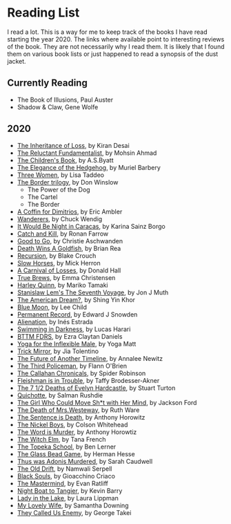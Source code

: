 # Reading List

I read a lot. This is a way for me to keep track of the books I have read starting the year 2020.
The links where available point to interesting reviews of the book. They are not necessarily why I read them. It is likely that I found them on various book lists or just happened to read a synopsis of the dust jacket. 

## Currently Reading
* The Book of Illusions, Paul Auster
* Shadow & Claw, Gene Wolfe


## 2020
* [The Inheritance of Loss](https://bookmarks.reviews/reviews/the-inheritance-of-loss/), by Kiran Desai
* [The Reluctant Fundamentalist](https://lithub.com/why-every-american-should-read-the-relucant-fundamentalist/), by Mohsin Ahmad 
* [The Children's Book](https://www.npr.org/2011/07/29/120058248/free-loves-discontents-a-s-byatts-children), by A.S.Byatt
* [The Elegance of the Hedgehog](http://www.words-and-dirt.com/words/review-muriel-barberys-the-elegance-of-the-hedgehog/), by Muriel Barbery
* [Three Women](https://www.npr.org/2019/07/08/739523657/debut-book-tells-of-the-real-life-longings-and-frustrations-of-three-women), by Lisa Taddeo
* [The Border trilogy](https://www.npr.org/2019/03/03/698645059/the-border-is-shakespeare-for-our-times-seriously), by Don Winslow
    * The Power of the Dog
    * The Cartel
    * The Border
* [A Coffin for Dimitrios](https://blog.mcdaniel.edu/mysteryreviewsfa2017/1920-1939/a-coffin-for-dimitrios-by-eric-ambler-1938/), by Eric Ambler
* [Wanderers](https://www.npr.org/2019/07/06/738974776/these-wanderers-are-heading-for-the-end-of-the-world), by Chuck Wendig
* [It Would Be Night in Caracas](https://www.npr.org/2019/10/28/771313679/it-would-be-night-in-caracas-mourns-a-mother-and-a-country), by Karina Sainz Borgo
* [Catch and Kill](https://www.npr.org/2019/10/11/768346770/in-catch-and-kill-ronan-farrow-offers-a-damning-portrait-of-a-conflicted-nbc), by Ronan Farrow
* [Good to Go](https://www.amazon.com/Good-Go-Athlete-Strange-Recovery/dp/039325433X), by Christie Aschwanden 
* [Death Wins A Goldfish](https://www.amazon.com/Death-Wins-Goldfish-Reflections-Sabbatical/dp/1452172552), by Brian Rea
* [Recursion](https://www.npr.org/2019/06/13/732035142/recursion-is-a-puzzle-box-of-time-travel-memory-and-death), by Blake Crouch
* [Slow Horses](https://crimefictionlover.com/2014/03/slow-horses-2/), by Mick Herron
* [A Carnival of Losses](https://thegeorgiareview.com/posts/on-a-carnival-of-losses-notes-nearing-ninety-by-donald-hall/), by Donald Hall
* [True Brews](https://www.amazon.com/True-Brews-Craft-Fermented-Kombucha/dp/1607743388), by Emma Christensen
* [Harley Quinn](https://www.britishfantasysociety.org/reviews/harley-quinn-breaking-glass-by-mariko-tamaki-and-steve-pugh-review/), by Mariko Tamaki
* [Stanislaw Lem's The Seventh Voyage](https://www.npr.org/2019/10/04/766840876/the-seventh-voyage-takes-a-grand-journey-in-a-tiny-spaceship), by Jon J Muth
* [The American Dream?](https://www.pastemagazine.com/comics/shing-yin-khor/rethink-an-iconic-pilgrimage-in-the-american-dream/), by Shing Yin Khor
* [Blue Moon](https://www.nyjournalofbooks.com/book-review/blue-moon-jack-reacher-novel), by Lee Child
* [Permanent Record](https://www.nyjournalofbooks.com/book-review/blue-moon-jack-reacher-novel), by Edward J Snowden
* [Alienation](https://www.npr.org/2019/05/04/719655355/virtual-reality-eases-the-reality-of-natural-destruction-somewhat-in-alienation), by Inés Estrada
* [Swimming in Darkness](https://www.npr.org/books/titles/755486162/swimming-in-darkness), by Lucas Harari 
* [BTTM FDRS](https://www.npr.org/2019/06/27/736317209/of-tenants-and-tentacles-bttm-fdrs-confronts-gentrification-in-comic-horror-form), by Ezra Claytan Daniels
* [Yoga for the Inflexible Male](https://www.amazon.com/Yoga-Inflexible-Male-How-Guide/dp/1984856944), by Yoga Matt 
* [Trick Mirror](https://slate.com/culture/2019/08/jia-tolentino-book-review-trick-mirror-reflections-on-self-delusion.html), by Jia Tolentino 
* [The Future of Another Timeline](https://comicyears.com/books/the-future-of-another-timeline-review/), by Annalee Newitz 
* [The Third Policeman](http://www.bookslut.com/fiction/2003_12_001145.php), by Flann O'Brien
* [The Callahan Chronicals](https://www.amazon.com/Callahan-Chronicals-Spider-Robinson/dp/0812539370), by Spider Robinson
* [Fleishman is in Trouble](https://www.npr.org/2019/06/18/733430304/fleishman-is-in-trouble-flips-expectations-upside-down), by Taffy Brodesser-Akner
* [The 7 1/2 Deaths of Evelyn Hardcastle](https://crimefictionlover.com/2018/03/the-seven-deaths-of-evelyn-hardcastle/), by Stuart Turton
* [Quichotte](https://www.npr.org/2019/09/07/755162016/if-salman-rushdies-quichotte-drives-you-nuts-thats-fine-its-meant-to/), by Salman Rushdie
* [The Girl Who Could Move Sh\*t with Her Mind](https://nerdslikeme.co.uk/2019/06/17/review-the-girl-who-could-move-sht-with-her-mind-jackson-ford/), by Jackson Ford
* [The Death of Mrs.Westeway](https://mbtb-books.blogspot.com/2019/05/the-death-of-mrs-westaway-by-ruth-ware.html/), by Ruth Ware
* [The Sentence is Death](https://www.npr.org/2019/06/08/730580461/the-sentence-is-death-is-a-bracing-addition-to-any-beach-bag/), by Anthony Horowitz
* [The Nickel Boys](https://www.npr.org/2019/07/18/740901819/for-the-nickel-boys-life-isnt-worth-five-cents/), by Colson Whitehead
* [The Word is Murder](https://thecrimereview.com/2018/11/05/review-the-word-is-murder-by-anthony-horowitz/), by Anthony Horowtiz
* [The Witch Elm](https://www.npr.org/2018/10/14/656989714/the-witch-elm-starts-slow-then-sucks-you-in/), by Tana French
* [The Topeka School](https://www.fantasticfiction.com/l/ben-lerner/topeka-school.htm/), by Ben Lerner
* [The Glass Bead Game](https://medium.com/@dailyflashpan/h-hesse-the-glass-bead-game-the-future-of-an-illusion-4d9f25bb1985/), by Herman Hesse
* [Thus was Adonis Murdered](https://www.fantasticfiction.com/c/sarah-caudwell/thus-was-adonis-murdered.htm), by Sarah Caudwell
* [The Old Drift](https://www.thenation.com/article/archive/namwali-serpell-the-old-drift-novel-review/), by Namwali Serpell
* [Black Souls](https://www.fantasticfiction.com/c/gioacchino-criaco/black-souls.htm/), by Gioacchino Criaco
* [The Mastermind](https://magazine.atavist.com/the-mastermind), by Evan Ratliff
* [Night Boat to Tangier](https://www.npr.org/2019/09/20/762515226/take-a-dark-ride-on-the-night-boat-to-tangier/), by Kevin Barry
* [Lady in the Lake](https://www.npr.org/2019/07/25/742220303/real-disappearances-are-the-premise-for-laura-lippmans-lady-in-the-lake/), by Laura Lippman
* [My Lovely Wife](https://www.criminalelement.com/book-review-my-lovely-wife-samantha-downing/), by Samantha Downing
* [They Called Us Enemy](https://www.npr.org/2019/07/17/742558996/george-takei-recalls-time-in-an-american-internment-camp-in-they-called-us-enemy), by George Takei
